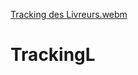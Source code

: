 [Tracking des Livreurs.webm](https://user-images.githubusercontent.com/108423585/229564604-c414ce84-3260-4b9e-8bb2-ee6bb7a1d88d.webm)
# TrackingL
 
